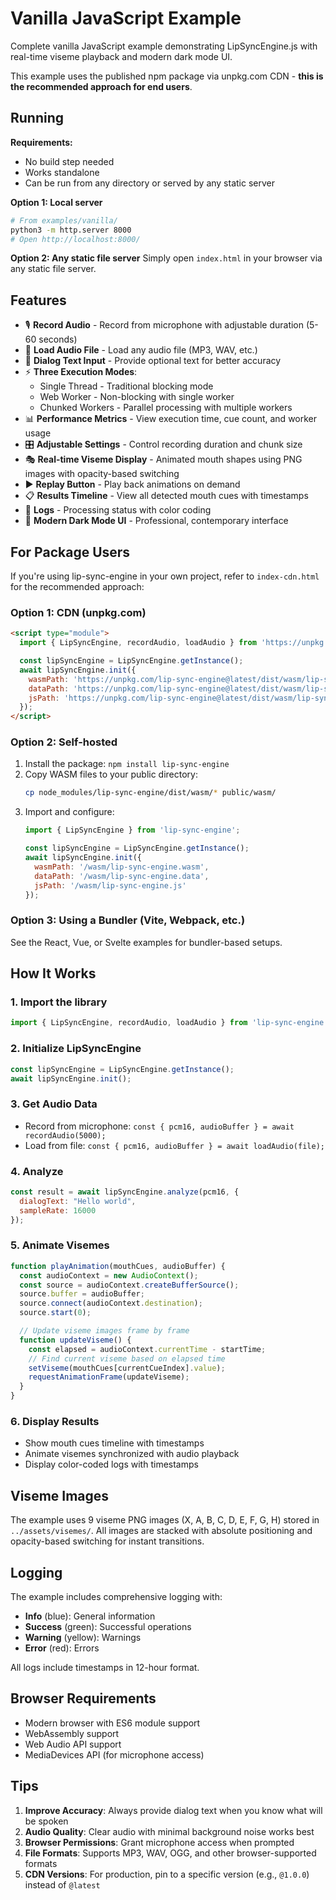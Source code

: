 # Vanilla JavaScript Example

Complete vanilla JavaScript example demonstrating LipSyncEngine.js with real-time viseme playback and modern dark mode UI.

This example uses the published npm package via unpkg.com CDN - **this is the recommended approach for end users**.

## Running

**Requirements:**
- No build step needed
- Works standalone
- Can be run from any directory or served by any static server

**Option 1: Local server**
```bash
# From examples/vanilla/
python3 -m http.server 8000
# Open http://localhost:8000/
```

**Option 2: Any static file server**
Simply open `index.html` in your browser via any static file server.

## Features

- 🎙️ **Record Audio** - Record from microphone with adjustable duration (5-60 seconds)
- 📁 **Load Audio File** - Load any audio file (MP3, WAV, etc.)
- 📝 **Dialog Text Input** - Provide optional text for better accuracy
- ⚡ **Three Execution Modes**:
  - Single Thread - Traditional blocking mode
  - Web Worker - Non-blocking with single worker
  - Chunked Workers - Parallel processing with multiple workers
- 📊 **Performance Metrics** - View execution time, cue count, and worker usage
- 🎛️ **Adjustable Settings** - Control recording duration and chunk size
- 🎭 **Real-time Viseme Display** - Animated mouth shapes using PNG images with opacity-based switching
- ▶️ **Replay Button** - Play back animations on demand
- 📋 **Results Timeline** - View all detected mouth cues with timestamps
- 📝 **Logs** - Processing status with color coding
- 🎨 **Modern Dark Mode UI** - Professional, contemporary interface

## For Package Users

If you're using lip-sync-engine in your own project, refer to `index-cdn.html` for the recommended approach:

### Option 1: CDN (unpkg.com)

```html
<script type="module">
  import { LipSyncEngine, recordAudio, loadAudio } from 'https://unpkg.com/lip-sync-engine@latest/dist/index.mjs';

  const lipSyncEngine = LipSyncEngine.getInstance();
  await lipSyncEngine.init({
    wasmPath: 'https://unpkg.com/lip-sync-engine@latest/dist/wasm/lip-sync-engine.wasm',
    dataPath: 'https://unpkg.com/lip-sync-engine@latest/dist/wasm/lip-sync-engine.data',
    jsPath: 'https://unpkg.com/lip-sync-engine@latest/dist/wasm/lip-sync-engine.js'
  });
</script>
```

### Option 2: Self-hosted

1. Install the package: `npm install lip-sync-engine`
2. Copy WASM files to your public directory:
   ```bash
   cp node_modules/lip-sync-engine/dist/wasm/* public/wasm/
   ```
3. Import and configure:
   ```javascript
   import { LipSyncEngine } from 'lip-sync-engine';

   const lipSyncEngine = LipSyncEngine.getInstance();
   await lipSyncEngine.init({
     wasmPath: '/wasm/lip-sync-engine.wasm',
     dataPath: '/wasm/lip-sync-engine.data',
     jsPath: '/wasm/lip-sync-engine.js'
   });
   ```

### Option 3: Using a Bundler (Vite, Webpack, etc.)

See the React, Vue, or Svelte examples for bundler-based setups.

## How It Works

### 1. Import the library
```javascript
import { LipSyncEngine, recordAudio, loadAudio } from 'lip-sync-engine';
```

### 2. Initialize LipSyncEngine
```javascript
const lipSyncEngine = LipSyncEngine.getInstance();
await lipSyncEngine.init();
```

### 3. Get Audio Data
- Record from microphone: `const { pcm16, audioBuffer } = await recordAudio(5000);`
- Load from file: `const { pcm16, audioBuffer } = await loadAudio(file);`

### 4. Analyze
```javascript
const result = await lipSyncEngine.analyze(pcm16, {
  dialogText: "Hello world",
  sampleRate: 16000
});
```

### 5. Animate Visemes
```javascript
function playAnimation(mouthCues, audioBuffer) {
  const audioContext = new AudioContext();
  const source = audioContext.createBufferSource();
  source.buffer = audioBuffer;
  source.connect(audioContext.destination);
  source.start(0);

  // Update viseme images frame by frame
  function updateViseme() {
    const elapsed = audioContext.currentTime - startTime;
    // Find current viseme based on elapsed time
    setViseme(mouthCues[currentCueIndex].value);
    requestAnimationFrame(updateViseme);
  }
}
```

### 6. Display Results
- Show mouth cues timeline with timestamps
- Animate visemes synchronized with audio playback
- Display color-coded logs with timestamps

## Viseme Images

The example uses 9 viseme PNG images (X, A, B, C, D, E, F, G, H) stored in `../assets/visemes/`. All images are stacked with absolute positioning and opacity-based switching for instant transitions.

## Logging

The example includes comprehensive logging with:
- **Info** (blue): General information
- **Success** (green): Successful operations
- **Warning** (yellow): Warnings
- **Error** (red): Errors

All logs include timestamps in 12-hour format.

## Browser Requirements

- Modern browser with ES6 module support
- WebAssembly support
- Web Audio API support
- MediaDevices API (for microphone access)

## Tips

1. **Improve Accuracy**: Always provide dialog text when you know what will be spoken
2. **Audio Quality**: Clear audio with minimal background noise works best
3. **Browser Permissions**: Grant microphone access when prompted
4. **File Formats**: Supports MP3, WAV, OGG, and other browser-supported formats
5. **CDN Versions**: For production, pin to a specific version (e.g., `@1.0.0`) instead of `@latest`
